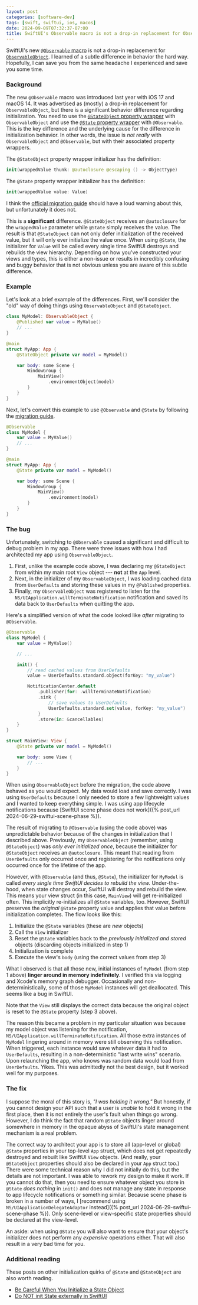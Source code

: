 ```yaml
---
layout: post
categories: [software-dev]
tags: [swift, swiftui, ios, macos]
date: 2024-09-09T07:32:37-07:00
title: SwiftUI's Observable macro is not a drop-in replacement for ObservableObject
---
```


SwiftUI's new [`@Observable` macro](https://developer.apple.com/documentation/Observation/Observable()) is not a drop-in replacement for [`ObservableObject`](https://developer.apple.com/documentation/Combine/ObservableObject). I learned of a subtle difference in behavior the hard way. Hopefully, I can save you from the same headache I experienced and save you some time.

<!--excerpt-->

### Background

The new `@Observable` macro was introduced last year with iOS 17 and macOS 14. It was advertised as (mostly) a drop-in replacement for `ObservableObject`, but there is a significant behavior difference regarding initialization. You need to use the [`@StateObject` property wrapper](https://developer.apple.com/documentation/swiftui/stateobject) with `ObservableObject` and use the [`@State` property wrapper](https://developer.apple.com/documentation/swiftui/state) with `@Observable`. This is the key difference and the underlying cause for the difference in initialization behavior. In other words, the issue is _not really_ with `ObservableObject` and `@Observable`, but with their associated property wrappers.

The `@StateObject` property wrapper initializer has the definition:

```swift
init(wrappedValue thunk: @autoclosure @escaping () -> ObjectType)
```

The `@State` property wrapper initializer has the definition:

```swift
init(wrappedValue value: Value)
```

I think the [official migration guide](https://developer.apple.com/documentation/swiftui/migrating-from-the-observable-object-protocol-to-the-observable-macro) should have a loud warning about this, but unfortunately it does not.

This is a **significant** difference. `@StateObject` receives an `@autoclosure` for the `wrappedValue` parameter while `@State` simply receives the value. The result is that `@StateObject` can not only defer initialization of the received value, but it will only ever initialize the value once. When using `@State`, the initializer for `Value` will be called every single time SwiftUI destroys and rebuilds the view hierarchy. Depending on how you've constructed your views and types, this is either a non-issue or results in incredibly confusing and buggy behavior that is not obvious unless you are aware of this subtle difference.

### Example

Let's look at a brief example of the differences. First, we'll consider the "old" way of doing things using `ObservableObject` and `@StateObject`.

```swift
class MyModel: ObservableObject {
    @Published var value = MyValue()
    // ...
}

@main
struct MyApp: App {
    @StateObject private var model = MyModel()

    var body: some Scene {
        WindowGroup {
            MainView()
                .environmentObject(model)
        }
    }
}
```

Next, let's convert this example to use `@Observable` and `@State` by following the [migration guide](https://developer.apple.com/documentation/swiftui/migrating-from-the-observable-object-protocol-to-the-observable-macro).

```swift
@Observable
class MyModel {
    var value = MyValue()
    // ...
}

@main
struct MyApp: App {
    @State private var model = MyModel()

    var body: some Scene {
        WindowGroup {
            MainView()
                .environment(model)
        }
    }
}
```

### The bug

Unfortunately, switching to `@Observable` caused a significant and difficult to debug problem in my app. There were three issues with how I had architected my app using `ObservableObject`.

1. First, unlike the example code above, I was declaring my `@StateObject` from within my main root `View` object --- **not** at the `App` level.
2. Next, in the initializer of my `ObservableObject`, I was loading cached data from `UserDefaults` and storing these values in my `@Published` properties.
3. Finally, my `ObservableObject` was registered to listen for the `NS/UIApplication.willTerminateNotification` notification and saved its data back to `UserDefaults` when quitting the app.

Here's a simplified version of what the code looked like _after_ migrating to `@Observable`.

```swift
@Observable
class MyModel {
    var value = MyValue()

    // ...

    init() {
        // read cached values from UserDefaults
        value = UserDefaults.standard.object(forKey: "my_value")

        NotificationCenter.default
            .publisher(for: .willTerminateNotification)
            .sink {
                // save values to UserDefaults
                UserDefaults.standard.set(value, forKey: "my_value")
            }
            .store(in: &cancellables)
    }
}

struct MainView: View {
    @State private var model = MyModel()

    var body: some View {
        // ...
    }
}
```

When using `ObservableObject` before the migration, the code above behaved as you would expect. My data would load and save correctly. I was using `UserDefaults` because I only needed to store a few lightweight values and I wanted to keep everything simple. I was using app lifecycle notifications because [SwiftUI scene phase does not work]({% post_url 2024-06-29-swiftui-scene-phase %}).

The result of migrating to `@Observable` (using the code above) was unpredictable behavior because of the changes in initialization that I described above. Previously, my `ObservableObject` (remember, using `@StateObject`) was _only ever initialized once_, because the initializer for `@StateObject` receives an `@autoclosure`. This meant that reading from `UserDefaults` only occurred once and registering for the notifications only occurred once for the lifetime of the app.

However, with `@Observable` (and thus, `@State`), the initializer for `MyModel` is called _every single time SwiftUI decides to rebuild the view._ Under-the-hood, when state changes occur, SwiftUI will destroy and rebuild the view. This means your view struct (in this case, `MainView`) will get re-initialized often. This implicitly re-initializes all `@State` variables, too. However, SwiftUI preserves the _original_ `@State` property value and applies that value before initialization completes. The flow looks like this:

1. Initialize the `@State` variables (these are _new_ objects)
2. Call the `View` initializer
3. Reset the `@State` variables back to the _previously initialized and stored_ objects (discarding objects initialized in step 1)
4. Initialization is complete
5. Execute the view's `body` (using the correct values from step 3)

What I observed is that all those new, initial instances of `MyModel` (from step 1 above) **linger around in memory indefinitely**. I verified this via logging and Xcode's memory graph debugger. Occasionally and non-deterministically, some of those `MyModel` instances will get deallocated. This seems like a bug in SwiftUI.

Note that the `View` still displays the correct data because the original object is reset to the `@State` property (step 3 above).

The reason this became a problem in my particular situation was because my model object was listening for the notification, `NS/UIApplication.willTerminateNotification`. All those extra instances of `MyModel` lingering around in memory were still observing this notification. When triggered, each instance would save whatever data it had to `UserDefaults`, resulting in a non-deterministic "last write wins" scenario. Upon relaunching the app, who knows was random data would load from `UserDefaults`. Yikes. This was admittedly not the best design, but it worked well for my purposes.

### The fix

I suppose the moral of this story is, _"I was holding it wrong."_ But honestly, if you cannot design your API such that a user is _unable_ to hold it wrong in the first place, then it is not entirely the user's fault when things go wrong. However, I do think the fact that random `@State` objects linger around somewhere in memory in the opaque abyss of SwiftUI's state management mechanism is a real problem.

The correct way to architect your app is to store all (app-level or global) `@State` properties in your top-level `App` struct, which does not get repeatedly destroyed and rebuilt like SwiftUI `View` objects. (And really, your `@StateObject` properties should also be declared in your `App` struct too.) There were some technical reason why I did not initially do this, but the details are not important. I was able to rework my design to make it work. If you cannot do that, then you need to ensure whatever object you store in `@State` _does nothing_ in `init()` and does not manage any state in response to app lifecycle notifications or something similar. Because scene phase is broken in a number of ways, I [recommend using `NS/UIApplicationDelegateAdaptor` instead]({% post_url 2024-06-29-swiftui-scene-phase %}). Only scene-level or view-specific state properties should be declared at the view-level.

An aside: when using `@State` you will also want to ensure that your object's initializer does not perform any _expensive_ operations either. That will also result in a very bad time for you.

### Additional reading

These posts on other initialization quirks of `@State` and `@StateObject` are also worth reading.

- [Be Careful When You Initialize a State Object](https://jaredsinclair.com/2024/03/14/state-object-autoclosure.html)
- [Do NOT init State externally in SwiftUI](https://samwize.com/2024/05/08/do-not-init-state-externally-in-swiftui-view/)
